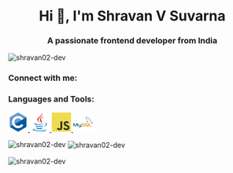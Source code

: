 <h1 align="center">Hi 👋, I'm Shravan V Suvarna</h1>
<h3 align="center">A passionate frontend developer from India</h3>

<p align="left"> <img src="https://komarev.com/ghpvc/?username=shravan02-dev&label=Profile%20views&color=0e75b6&style=flat" alt="shravan02-dev" /> </p>

<h3 align="left">Connect with me:</h3>
<p align="left">
</p>

<h3 align="left">Languages and Tools:</h3>
<p align="left"> <a href="https://www.cprogramming.com/" target="_blank" rel="noreferrer"> <img src="https://raw.githubusercontent.com/devicons/devicon/master/icons/c/c-original.svg" alt="c" width="40" height="40"/> </a> <a href="https://www.java.com" target="_blank" rel="noreferrer"> <img src="https://raw.githubusercontent.com/devicons/devicon/master/icons/java/java-original.svg" alt="java" width="40" height="40"/> </a> <a href="https://developer.mozilla.org/en-US/docs/Web/JavaScript" target="_blank" rel="noreferrer"> <img src="https://raw.githubusercontent.com/devicons/devicon/master/icons/javascript/javascript-original.svg" alt="javascript" width="40" height="40"/> </a> <a href="https://www.mysql.com/" target="_blank" rel="noreferrer"> <img src="https://raw.githubusercontent.com/devicons/devicon/master/icons/mysql/mysql-original-wordmark.svg" alt="mysql" width="40" height="40"/> </a> </p>

<p><img align="left" src="https://github-readme-stats.vercel.app/api/top-langs?username=shravan02-dev&show_icons=true&locale=en&layout=compact" alt="shravan02-dev" /></p>

<p>&nbsp;<img align="center" src="https://github-readme-stats.vercel.app/api?username=shravan02-dev&show_icons=true&locale=en" alt="shravan02-dev" /></p>

<p><img align="center" src="https://github-readme-streak-stats.herokuapp.com/?user=shravan02-dev&" alt="shravan02-dev" /></p>
